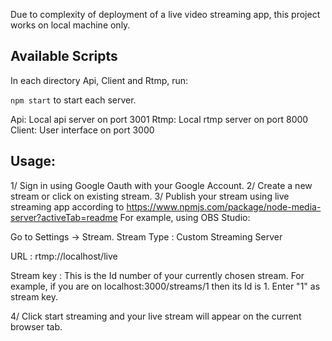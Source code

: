 Due to complexity of deployment of a live video streaming app, this project works on local machine only.

## Available Scripts

In each directory Api, Client and Rtmp, run:

`npm start` to start each server.

Api: Local api server on port 3001
Rtmp: Local rtmp server on port 8000
Client: User interface on port 3000

## Usage:

1/ Sign in using Google Oauth with your Google Account.
2/ Create a new stream or click on existing stream. 
3/ Publish your stream using live streaming app according to https://www.npmjs.com/package/node-media-server?activeTab=readme
 For example, using OBS Studio:
 
 Go to Settings -> Stream.
 Stream Type : Custom Streaming Server

URL : rtmp://localhost/live

Stream key : This is the Id number of your currently chosen stream. For example, if you are on localhost:3000/streams/1 then its Id is 1. Enter "1" as stream key.

4/ Click start streaming and your live stream will appear on the current browser tab.
